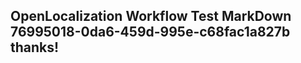 <properties
ms.topic="hero-topic"
ms.test1="hero-topic"
ms.test2="test"/>


## OpenLocalization Workflow Test MarkDown 76995018-0da6-459d-995e-c68fac1a827b thanks!



<!--HONumber=Aug16_HO4-->


